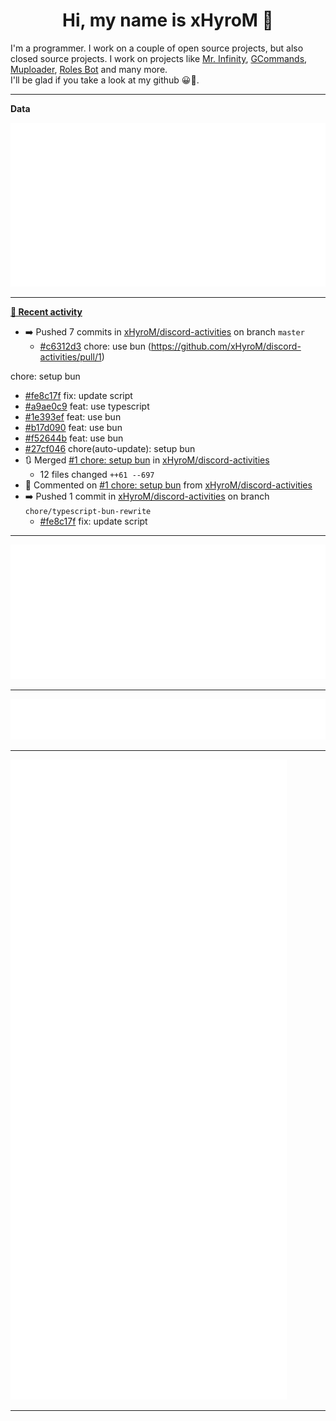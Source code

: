 <p align="center">
    <!-- <img src="https://avatars.githubusercontent.com/u/56601352" width="192" alt="hyro's pfp" /> -->
    <h1 align="center">Hi, my name is xHyroM 👋</h1>
</p>

I'm a programmer. I work on a couple of open source projects, but also closed source projects. I work on projects like [Mr. Infinity](https://discord.com/oauth2/authorize?client_id=720321585625694239&scope=bot%20applications.commands&permissions=8&redirect_uri=https://blobs.gq/imanager&prompt=consent&response_type=code), [GCommands](https://github.com/Garlic-Team/GCommands), [Muploader](https://github.com/xHyroM/Muploader), [Roles Bot](https://github.com/xHyroM/roles-bot) and many more.  
I'll be glad if you take a look at my github 😀👀.

___
**Data**

<img src="https://github.com/xHyroM/xHyroM/blob/master/.cache/base.svg">

___

**[📰 Recent activity](https://github.com/xHyroM)**
* ➡️ Pushed 7 commits in [xHyroM/discord-activities](https://github.com/xHyroM/discord-activities) on branch `master`
  * [#c6312d3](https://github.com/xHyroM/discord-activities/commit/c6312d3) chore: use bun (https://github.com/xHyroM/discord-activities/pull/1)

chore: setup bun
  * [#fe8c17f](https://github.com/xHyroM/discord-activities/commit/fe8c17f) fix: update script
  * [#a9ae0c9](https://github.com/xHyroM/discord-activities/commit/a9ae0c9) feat: use typescript
  * [#1e393ef](https://github.com/xHyroM/discord-activities/commit/1e393ef) feat: use bun
  * [#b17d090](https://github.com/xHyroM/discord-activities/commit/b17d090) feat: use bun
  * [#f52644b](https://github.com/xHyroM/discord-activities/commit/f52644b) feat: use bun
  * [#27cf046](https://github.com/xHyroM/discord-activities/commit/27cf046) chore(auto-update): setup bun
* 🔃 Merged [#1 chore: setup bun](https://github.com/xHyroM/discord-activities/pull/1) in [xHyroM/discord-activities](https://github.com/xHyroM/discord-activities)
  * 12 files changed `++61 --697`
* 💬 Commented on [#1 chore: setup bun](https://github.com/xHyroM/discord-activities/issues/1) from [xHyroM/discord-activities](https://github.com/xHyroM/discord-activities)
* ➡️ Pushed 1 commit in [xHyroM/discord-activities](https://github.com/xHyroM/discord-activities) on branch `chore/typescript-bun-rewrite`
  * [#fe8c17f](https://github.com/xHyroM/discord-activities/commit/fe8c17f) fix: update script


___

<img src="https://github.com/xHyroM/xHyroM/blob/master/.cache/isocalendar.svg">

___

<img src="https://github.com/xHyroM/xHyroM/blob/master/.cache/languages.svg">

___

<img src="https://github.com/xHyroM/xHyroM/blob/master/.cache/achievements.svg">

___
